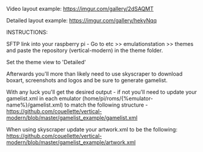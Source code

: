 Video layout example: https://imgur.com/gallery/2dSAQMT

Detailed layout example: https://imgur.com/gallery/hekyNqq


INSTRUCTIONS:

SFTP link into your raspberry pi - Go to etc >> emulationstation >> themes and paste the repository (vertical-modern) in the theme folder.

Set the theme view to 'Detailed'

Afterwards you'll more than likely need to use skyscraper to download boxart, screenshots and logos and be sure to generate gamelist.

With any luck you'll get the desired output - if not you'll need to update your gamelist.xml in each emulator (home/pi/roms/{%emulator-name%}/gamelist.xml) to match the following structure - https://github.com/couellette/vertical-modern/blob/master/gamelist_example/gamelist.xml

When using skyscraper update your artwork.xml to be the following: https://github.com/couellette/vertical-modern/blob/master/gamelist_example/artwork.xml